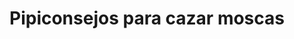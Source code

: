 ---
layout: "@layouts/Layoutmd.astro"
title: "Pipiconsejos para cazar moscas"
authors: ["Javier Vidal García"]
---